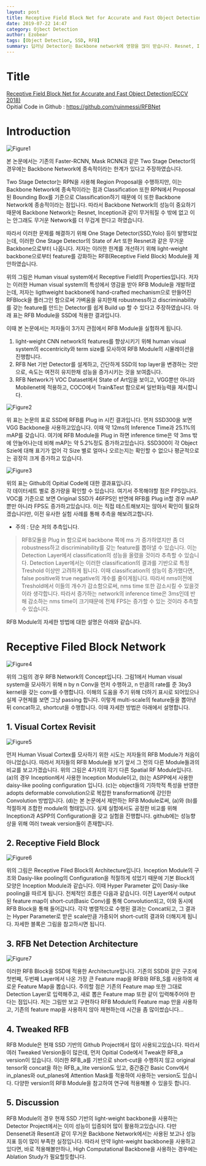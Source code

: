 ```yaml
---
layout: post
title: Receptive Field Block Net for Accurate and Fast Object Detection
date: 2019-07-22 14:47
category: Ojbect Detection
author: Ezobear
tags: [Object Detection, SSD, RFB]
summary: 딥러닝 Detector는 Backbone network에 영향을 많이 받습니다. Resnet, Inception 같은 powerful한 network 는 reature representations이 강하지만, high computational cost를 갖습니다. 본 연구에서는 이러한 문제를 개선하기 위해 ligthweight backbone에 hand-crafted mechanism으로 만들어진 RFBlock을 플러그인 함으로써 가벼움을 유지한채 robustness하고 discriminability를 갖는 feature를 만드는 Detector를 쉽게 Build up 할 수 있다고 주장하였습니다.
---
```


Title
=============
<a href="https://arxiv.org/pdf/1711.07767.pdf">Receptive Field Block Net for Accurate and Fast Object Detection(ECCV 2018)</a><br>
Opitial Code in Github : <a href="https://github.com/ruinmessi/RFBNet">https://github.com/ruinmessi/RFBNet</a><br>

Introduction
=============

<img src="https://github.com/EzoBear/EzoBear.github.io/blob/master/assets/images/post_images/2019-07-22-Receptive-Field-Block/figure1.png?raw=true" alt="Figure1">

본 논문에서는 기존의 Faster-RCNN, Mask RCNN과 같은 Two Stage Detector의 경우에는 Backbone Network에 종속적이라는 한계가 있다고 주장하였습니다.<br>

Two Stage Detector는 RPN을 사용해 Region Proposal을 수행하지만, 이는 Backbone Network에 종속적이라는 점과 Classification 또한 RPN에서 Proposal된 Bounding Box를 기준으로 Classification하기 때문에 이 또한 Backbone Network에 종송적이라는 점입니다. 따라서 Backbone Network의 성능이 중요하기 때문에 Backbone Network는 Resnet, Inception과 같이 무거워질 수 밖에 없고 이는 안그래도 무거운 Network를 더 무겁게 한다고 하였습니다.<br>

따라서 이러한 문제를 해결하기 위해 One Stage Detector(SSD,Yolo) 등이 발명되었는데, 이러한 One Stage Detector의 State of Art 또한 Resnet과 같은 무거운 Backbone으로부터 나옵니다. 저자는 이러한 한계를 개선하기 위해 light-weight backbone으로부터 feature를 강화하는 RFB(Receptive Field Block) Module을 제안하였습니다.

위의 그림은 Human visual system에서 Receptive Field의 Properties입니다. 저자는 이러한 Human visual system의 특성에서 영감을 받아 RFB Module을 개발하였는데, 저자는 ligthweight backbone에 hand-crafted mechanism으로 만들어진 RFBlock을 플러그인 함으로써 가벼움을 유지한채 robustness하고 discriminability를 갖는 feature를 만드는 Detector를 쉽게 Build up 할 수 있다고 주장하였습니다. 아래 표는 RFB Module을 SSD에 적용한 결과입니다.<br>

이때 본 논문에서는 저자들이 3가지 관점에서 RFB Module을 실험하게 됩니다.<br>

1. light-weight CNN network의 features를 향상시키기 위해 human visual system의 eccentricity와 term size를 모사하여 RFB Module의 시뮬레이션을 진행합니다.<br>
2. RFB Net 기반 Detector를 설계하고, 간단하게 SSD의 top layer을 변경하는 것만으로, 속도는 여전히 유지한채 성능을 증가시키는 것을 보여줍니다.<br>
3. RFB Network가 VOC Dataset에서 State of Art임을 보이고, VGG뿐만 아니라 Mobilenet에 적용하고, COCO에서 Train&Test 함으로써 일반화능력을 제시합니다.<br>

<img src="https://github.com/EzoBear/EzoBear.github.io/blob/master/assets/images/post_images/2019-07-22-Receptive-Field-Block/figure2.png?raw=true" alt="Figure2">

위 표는 논문의 표로 SSD에 RFB를 Plug in 시킨 결과입니다. 먼저 SSD300을 보면 VGG Backbone을 사용하고있습니다. 이때 약 12ms의 Inference Time과 25.1%의 mAP를 갖습니다. 여기에 RFB Module을 Plug in 하면 inference time은 약 3ms 밖에 안늘어나는데 비해 mAP는 약 5.2%정도 증가하고있습니다. SSD300이 각 Object Szie에 대해 표기가 없어 각 Size 별로 얼마나 오르는지는 확인할 수 없으나 평균적으로는 굉장히 크게 증가하고 있습니다. 

<img src="https://github.com/EzoBear/EzoBear.github.io/blob/master/assets/images/post_images/2019-07-22-Receptive-Field-Block/figure3.png?raw=true" alt="Figure3">

위의 표는 Github의 Opitial Code에 대한 결과표입니다.  
각 데이터세트 별로 증가량을 확인할 수 있습니다. 여기서 주목해야할 점은 FPS입니다. VOC를 기준으로 보면 Original SSD가 46FPS인 반면에 RFB를 Plug in할 경우 mAP 뿐만 아니라 FPS도 증가하고있습니다. 이는 직접 테스트해보지는 않아서 확인이 필요하겠습니다만, 이전 유사한 실험 사례를 통해 추측을 해보려고합니다. 


* 주의 : 단순 저의 추측입니다. <br>
>RFB모듈을 Plug in 함으로써 backbone 쪽에 ms 가 증가하였지만 좀 더 robustness하고 discriminability를 갖는 feature를 뽑아낼 수 있습니다. 이는 Detection Layer에서 classification의 성능을 올렸을 것이라 추측할 수 있습니다. Detection Layer에서는 이러한 classification의 결과를 기반으로 특정 Treshold 이상만 고려하게 됩니다. 이때 classification의 성능이 증가했다면, false positive와 true negative의 개수를 줄이게됩니다. 따라서 nms이전에 Treshold에서 이들의 개수가 감소함으로써, nms time 또한 감소시킬 수 있을것이라 생각합니다. 따라서 증가하는 network의 inference time은 3ms인데 반해 감소하는 nms time이 크기때문에 전체 FPS는 증가할 수 있는 것이라 추측할 수 있습니다.

RFB Module의 자세한 방법에 대한 설명은 아래와 같습니다.<br>

Receptive Filed Block Network
=============

<img src="https://github.com/EzoBear/EzoBear.github.io/blob/master/assets/images/post_images/2019-07-22-Receptive-Field-Block/figure4.png?raw=true" alt="Figure4">

위의 그림의 경우 RFB Network의 Concept입니다. 그림1에서 Human visual system을 모사하기 위해 n by n Conv을 먼저 수행하고, n 만큼의 rate를 준 3by3 kernel을 갖는 conv를 수행합니다. 이해의 도움을 주기 위해 더하기 표시로 되어있으나 실제 구현체를 보면 그냥 passing 합니다. 이렇게 multi-scale의 feature들을 뽑아낸 뒤 concat하고, shortcut을 수행합니다. 이때 자세한 방법은 아래에서 설명합니다.<br>

## 1. Visual Cortex Revisit

<img src="https://github.com/EzoBear/EzoBear.github.io/blob/master/assets/images/post_images/2019-07-22-Receptive-Field-Block/figure5.png?raw=true" alt="Figure5">

먼저 Human Visual Cortex를 모사하기 위한 시도는 저자들의 RFB Module가 처음이 아니었습니다. 따라서 저자들의 RFB Module을 보기 앞서 그 전의 다른 Module들과의 비교를 보고가겠습니다. 위의 그림은 4가지의 각기 다른 Spatial RF Module입니다. (a)의 경우 Inception에서 사용한 Inception Module이고, (b)는 ASPP에서 사용한 daisy-like pooling configuration 입니다. (c)는 object들의 기하학적 특성을 반영한 adopts deformable convolution으로 복잡한 transformation에 강인한 Convolution 방법입니다. (d)는 본 논문에서 제안하는 RFB Module로써, (a)와 (b)를 적절하게 조합한 module의 형태입니다. 실제 실험에서도 공정한 비교를 위해 Inception과 ASPP의 Configuration을 갖고 실험을 진행합니다. github에는 성능향상을 위해 여러 tweak version들이 존재합니다.<br>

## 2. Receptive Field Block

<img src="https://github.com/EzoBear/EzoBear.github.io/blob/master/assets/images/post_images/2019-07-22-Receptive-Field-Block/figure6.png?raw=true" alt="Figure6">

위의 그림은 Receptive Filed Block의 Architecture입니다. Inception Module의 구조와 Dasiy-like pooling의 Configuration을 적절하게 섞었기 때문에 기본 Block의 모양은 Inception Module과 같습니다. 이때 Hyper Parameter 값이 Dasiy-like pooling을 따르게 됩니다. 전체적인 흐름은 다음과 같습니다. 이전 Layer에서 output된 feature map이 short-cut(Basic Conv)를 통해 Convolution되고, 이와 동시에 RFB Block을 통해 들어갑니다. 각각 병렬적으로 수행된 결과는 Concat되고, 그 결과는 Hyper Parameter로 받은 scale만큼 가중되어 short-cut의 결과와 더해지게 됩니다. 자세한 블록은 그림을 참고하시면 됩니다.<br>

## 3. RFB Net Detection Architecture

<img src="https://github.com/EzoBear/EzoBear.github.io/blob/master/assets/images/post_images/2019-07-22-Receptive-Field-Block/figure7.png?raw=true" alt="Figure7">

이러한 RFB Block을 SSD에 적용한 Architecture입니다. 기존의 SSD와 같은 구조에 첫번째, 두번째 Layer에서 나온 가장 큰 Feature map을 RFB와 RFB_S를 사용하여 새로운 Feature Map을 뽑습니다. 주의할 점은 기존의 Feature map 또한 그대로 Detection Layer로 입력해주고, 새로 뽑은 Feature map 또한 같이 입력해주어야 한다는 점입니다. 저는 그림만 보고 구현하다 RFB Module의 Feature map 만을 사용하고, 기존의 feature map을 사용하지 않아 재현하는데 시간을 좀 많이썼습니다...<br>

## 4. Tweaked RFB

RFB Module은 현재 SSD 기반의 Github Project에서 많이 사용되고있습니다. 따라서 여러 Tweaked Version들이 많은데, 먼저 Opitial Code에서 Tweak한 RFB_a version이 있습니다.
이러한 RFB_a를 기반으로 short-cut을 수행하지 않고 original tensor와 concat을 하는 RFB_a_lite version도 있고, 중간중간 Basic Conv에서 in_planes와 out_planes에 Attention Mask를 적용하여 사용하는 version도 있습니다. 다양한 version의 RFB Module을 참고하여 연구에 적용해볼 수 있을듯 합니다.<br>

## 5. Discussion
RFB Module의 경우 현재 SSD 기반의 light-weight backbone을 사용하는 Detector Project에서는 이미 성능이 입증되어 많이 활용하고있습니다. 다만 Densenet과 Resent과 같이 무거운 Backbone Network에서는 사용된 보고나 성능지표 등이 많이 부족한 실정입니다. 따라서 만약 light-weight backbone을 사용하고있다면, 바로 적용해볼만하나, High Computational Backbone을 사용하는 경우에는 Ablation Study가 필요할듯합니다.<br>



